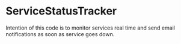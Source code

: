 # ServiceStatusTracker
Intention of this code is to monitor services real time and send email notifications as soon as service goes down.
